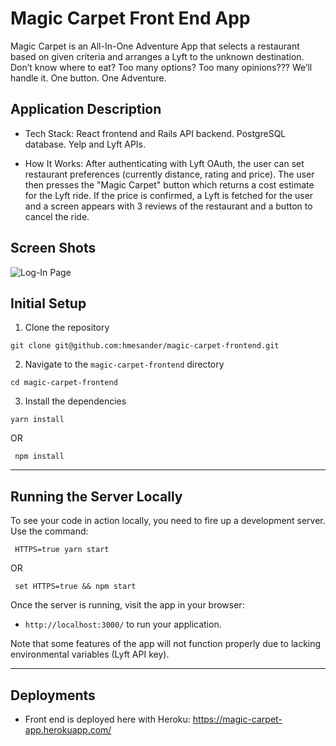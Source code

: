 # Magic Carpet Front End App

Magic Carpet is an All-In-One Adventure App that selects a restaurant based on given criteria and arranges a Lyft to the unknown destination. Don’t know where to eat? Too many options? Too many opinions??? We’ll handle it. One button. One Adventure.

## Application Description
* Tech Stack: React frontend and Rails API backend. PostgreSQL database. Yelp and Lyft APIs.

* How It Works: After authenticating with Lyft OAuth, the user can set restaurant preferences (currently distance, rating and price).  The user then presses the "Magic Carpet" button which returns a cost estimate for the Lyft ride.  If the price is confirmed, a Lyft is fetched for the user and a screen appears with 3 reviews of the restaurant and a button to cancel the ride.

## Screen Shots

![Log-In Page]('/images/magic-carpet-logo.gif')



## Initial Setup

1. Clone the repository

 ```shell
 git clone git@github.com:hmesander/magic-carpet-frontend.git
 ```
2. Navigate to the `magic-carpet-frontend` directory

 ```shell
 cd magic-carpet-frontend
 ```

3. Install the dependencies

 ```shell
 yarn install
 ```

OR

 ```shell
  npm install
 ```

<hr>

## Running the Server Locally

To see your code in action locally, you need to fire up a development server. Use the command:

 ```shell
  HTTPS=true yarn start
 ```

 OR

 ```shell
  set HTTPS=true && npm start
 ```

Once the server is running, visit the app in your browser:

* `http://localhost:3000/` to run your application.


Note that some features of the app will not function properly due to lacking environmental variables (Lyft API key).

<hr>

## Deployments
* Front end is deployed here with Heroku: https://magic-carpet-app.herokuapp.com/
